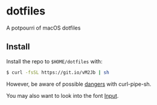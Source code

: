 # dotfiles

A potpourri of macOS dotfiles

## Install

Install the repo to `$HOME/dotfiles` with:

```sh
$ curl -fsSL https://git.io/vM2Jb | sh
```

However, be aware of possible [dangers][1] with curl-pipe-sh.

You may also want to look into the font [Input][2].

[1]: https://jordaneldredge.com/blog/one-way-curl-pipe-sh-install-scripts-can-be-dangerous/
[2]: http://input.fontbureau.com
